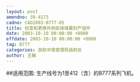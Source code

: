 ```yaml
---
layout: post
amendno: 39-4173
cadno: CAD2003-B777-05
title: 检查和更换外侧前缘缝翼封严组件
date: 2003-10-10 00:00:00 +0800
effdate: 2003-10-10 00:00:00 +0800
tag: B777
categories: 民航中南管理局适航处
author: 王敏
---
```


##适用范围:
生产线号为1至412（含）的B777系列飞机。

